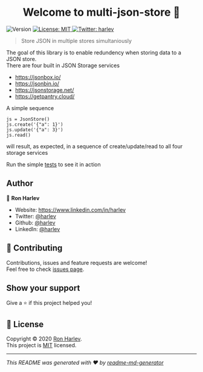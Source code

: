 <h1 align="center">Welcome to multi-json-store 👋</h1>
<p>
  <img alt="Version" src="https://img.shields.io/badge/version-0.1.0-blue.svg?cacheSeconds=2592000" />
  <a href="https://github.com/harlev/multi-json-store/blob/master/LICENSE" target="_blank">
    <img alt="License: MIT" src="https://img.shields.io/badge/License-MIT-yellow.svg" />
  </a>
  <a href="https://twitter.com/harlev" target="_blank">
    <img alt="Twitter: harlev" src="https://img.shields.io/twitter/follow/harlev.svg?style=social" />
  </a>
</p>

> Store JSON in multiple stores simultaniously 

The goal of this library is to enable redundency when storing data to a JSON store.  
There are four built in JSON Storage services
* https://jsonbox.io/
* https://jsonbin.io/
* https://jsonstorage.net/
* https://getpantry.cloud/

A simple sequence
```
js = JsonStore()
js.create('{"a": 1}')
js.update('{"a": 3}')
js.read()
```
will result, as expected, in a sequence of create/update/read to all four storage services

Run the simple [tests](https://github.com/harlev/multi-json-store/blob/master/tests/test_store.py) to see it in action

## Author

👤 **Ron Harlev**

* Website: https://www.linkedin.com/in/harlev
* Twitter: [@harlev](https://twitter.com/harlev)
* Github: [@harlev](https://github.com/harlev)
* LinkedIn: [@harlev](https://linkedin.com/in/harlev)

## 🤝 Contributing

Contributions, issues and feature requests are welcome!<br />Feel free to check [issues page](https://github.com/harlev/multi-json-store/issues). 

## Show your support

Give a ⭐️ if this project helped you!

## 📝 License

Copyright © 2020 [Ron Harlev](https://github.com/harlev).<br />
This project is [MIT](https://github.com/harlev/multi-json-store/blob/master/LICENSE) licensed.

***
_This README was generated with ❤️ by [readme-md-generator](https://github.com/kefranabg/readme-md-generator)_
